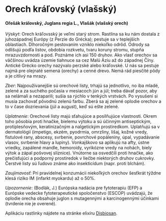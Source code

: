 Orech kráľovský (vlašský)
=========================

#### Ořešák královský, Juglans regia L., Vlašák (vlašský orech)

*Výskyt*: Orech kráľovsský je veľmi starý strom. Rastlina sa ku nám dostala z
juhozápadnej Európy (z Perzie do Grécka); pestuje sa v teplejších oblastiach.
Dlhoročným pestovaním vzniklo niekoľko odrôd. Odrody sa odlišujú podľa listov,
obdobia rozkvetu, tvaru koruny stromu, stupňa mrazuvzdornosti a pod. Poznáme ich
asi 150 druhov. Ako vlasť orechov sa väčšinou uvádza územie tiahnuce sa cez Malú
Áziu až do západnej Číny. Antické Grécko orechy nazývalo perzské alebo
kráľovské. U nás sa pestuje najmä pre olejnaté semená (orechy) a cenné drevo.
Nemá rád piesčité pôdy a je citlivý na mrazy.

*Zber*: Najpoužívanejšie sú orechové listy, trhajú sa jednotlivo, no iba mladé,
zelené a za suchého počasia v mesiacoch jún a júl; treba dávať pozor, aby sa
nelámali a nezaparili; sušia sa rýchlo v tenkých vrstvách. Po vysušení si musia
zachovať pôvodnú zelenú farbu. Zberá sa aj zelené oplodie orechov a to v čase
dozrievania (júl a august), keď sú ešte zelené.

*Uplatnenie*: Orechové listy majú sťahujúce a posilňujúce vlastnosti. Okrem toho
pôsobia proti hnačke, bielemu výtoku a sú účinným antiseptickým, protiplesňovým,
keratinizačným a nalgetickým prostiredkom. Uplatňujú sa v dermatológii
(impetigo, ekzém, pyodrmia, omrzliny, lišaj, kožné vredy, fistulové rany,
abscesy, svrbenie, povrchové popáleniny, úpal, vypadávanie vlasov, svrbenie
hlavy a lupiny). Vonkajškovo sa aplikujú na afty, ústne vriedky, zapálené
mandle, hemoroidy, vyrikózne vredy na nohách, biely výtok a zápal pošvovej
sliznice). Vnútorne sa osvedčili proti hnačke, ako prečisťujúci a podporný
prostiredok v liečbe niektorých druhov cukrovky. Čerstvé listy sú ľudovo známe
ako insekticídum (napr. proti blchám).

*Zaujímavosť*: Pri pravidelnej konzumácii niekoľkých orechov šesťkrát týždne
klesá riziko IM (infarkt myokardu) až o 50%.

*Upozornenie*: (Bodlák, J.) Európska nadácia pre fytoterapiu (EFP) a Európske
vedecke fytoterapeutické spoločenstvo (ESCOP) uvádzajú, že oplodie orecha
obsahuje juglon s mutagennými a karcinogennými účinkami (tvrdenie nie je
overené).

Aplikáciu rastlinky nájdete na stránke elixíru
[Disbiosan](/elixiry/disbiosan-elixir).

